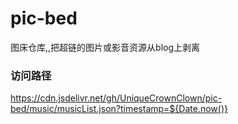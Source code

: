 # pic-bed
图床仓库,,把超链的图片或影音资源从blog上剥离
### 访问路径
https://cdn.jsdelivr.net/gh/UniqueCrownClown/pic-bed/music/musicList.json?timestamp=${Date.now()}
